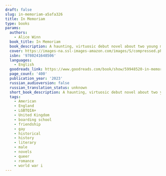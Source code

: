 ```yaml
---
draft: false
slug: in-memoriam-a5afa326
title: In Memoriam
type: books
params:
  authors:
    - Alice Winn
  book_title: In Memoriam
  book_description: A haunting, virtuosic debut novel about two young men who fall in love during a time of war.It's 1914, and World War I is ceaselessly churning through thousands of young men on both sides of the fight. The violence of the front feels far away to Henry Gaunt, Sidney Ellwood and the rest of their classmates, safely ensconced in their idyllic boarding school in the English countryside. News of the heroic deaths of their friends only makes the war more exciting.Gaunt, half German, is busy fighting his own private battle--an all-consuming infatuation with his best friend, the glamorous, charming Ellwood--without a clue that Ellwood is pining for him in return. When Gaunt's family asks him to enlist to forestall the anti-German sentiment they face, Gaunt does so immediately, relieved to escape his overwhelming feelings for Ellwood. To Gaunt's horror, Ellwood rushes to join him at the front, and the rest of their classmates soon follow. Now death surrounds them in all its grim reality, often inches away, and no one knows who will be next.An epic tale of both the devastating tragedies of war and the forbidden romance that blooms in its grip,In Memoriamis a breathtaking debut.
  cover: https://images-na.ssl-images-amazon.com/images/S/compressed.photo.goodreads.com/books/1670866445i/59948520.jpg
  isbn: '9780241648506'
  languages:
    - English
  goodreads_link: https://www.goodreads.com/book/show/59948520-in-memoriam
  page_count: '400'
  publication_year: '2023'
  russian_audioversion: false
  russian_translation_status: unknown
  short_book_description: A haunting, virtuosic debut novel about two young men who fall in love during a time of war.It's 1914, and World War I is ceaselessly churning through thousands of young men on both sides of the...
  tags:
    - American
    - England
    - LGBTQIA+
    - United Kingdom
    - boarding school
    - friendship
    - gay
    - historical
    - history
    - literary
    - male
    - novels
    - queer
    - romance
    - world war i
---
```


